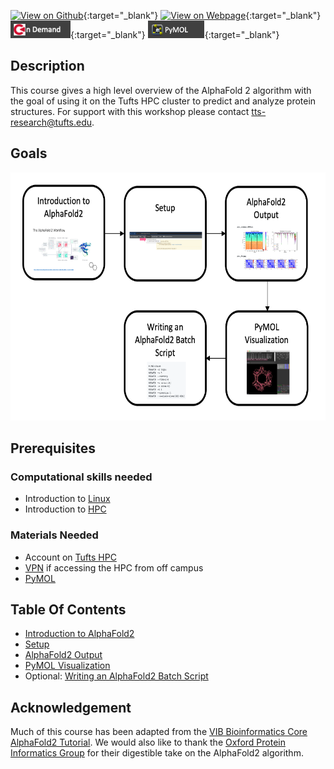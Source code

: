 [![View on Github](https://img.shields.io/badge/github-%23121011.svg?style=for-the-badge&logo=github&logoColor=white)](https://github.com/tuftsdatalab/Intro_To_AlphaFold2){:target="_blank"}
[![View on Webpage](https://img.shields.io/badge/Google%20Chrome-4285F4?style=for-the-badge&logo=GoogleChrome&logoColor=white)](https://tuftsdatalab.github.io/Intro_To_AlphaFold2/){:target="_blank"}
[![On Demand Tufts HPC](images/ondemandBadge.png)](https://ondemand.pax.tufts.edu){:target="_blank"}
[![Download PyMOL](images/pymolBadge.png)](https://pymol.org/2/){:target="_blank"}


## Description 

This course gives a high level overview of the AlphaFold 2 algorithm with the goal of using it on the Tufts HPC cluster to predict and analyze protein structures. For support with this workshop please contact [tts-research@tufts.edu](mailto:ltts-research@tufts.edu).

## Goals

<img src="images/workflow.png" height="397" width="624"/>

## Prerequisites

### Computational skills needed

- Introduction to [Linux](https://tufts.box.com/s/x9aflewr2qw59pcbgcghbo9muykbi4ju)
- Introduction to [HPC](https://tufts.box.com/s/yubnzxnpih14hd80mbfxqrkdri8s2nws)

### Materials Needed

- Account on [Tufts HPC](https://access.tufts.edu/research-cluster-account)
- [VPN](https://access.tufts.edu/vpn) if accessing the HPC from off campus
- [PyMOL](https://pymol.org/2/)

## Table Of Contents

- [Introduction to AlphaFold2](lessons/lesson1/AlphaFold2_Tutorial.pdf)
- [Setup](lessons/lesson2/lesson2.md)
- [AlphaFold2 Output](lessons/lesson3/lesson3.md)
- [PyMOL Visualization](lessons/lesson4/lesson4.md)
- Optional: [Writing an AlphaFold2 Batch Script](lessons/lesson5/lesson5.md)

## Acknowledgement

Much of this course has been adapted from the [VIB Bioinformatics Core AlphaFold2 Tutorial](https://elearning.bits.vib.be/courses/alphafold/). We would also like to thank the [Oxford Protein Informatics Group](https://www.blopig.com/blog/2021/07/alphafold-2-is-here-whats-behind-the-structure-prediction-miracle/) for their digestible take on the AlphaFold2 algorithm.
